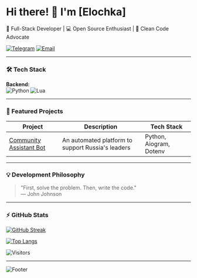 # Hi there! 👋 I'm [Elochka]

🚀 Full-Stack Developer | 💻 Open Source Enthusiast | 🎨 Clean Code Advocate

[![Telegram](https://img.shields.io/badge/Telegram-26A5E4?style=for-the-badge&logo=telegram&logoColor=white)](https://t.me/E10chka)
[![Email](https://img.shields.io/badge/Gmail-EA4335?style=for-the-badge&logo=gmail&logoColor=white)](mailto:elochka.russia@gmail.com)

---

### 🛠️ Tech Stack

**Backend:**  
![Python](https://img.shields.io/badge/Python-3776AB?style=for-the-badge&logo=python&logoColor=white)
![Lua](https://img.shields.io/badge/Lua-1E90FF?style=for-the-badge&logo=lua&logoColor=white)

---


### 🚀 Featured Projects

| Project | Description | Tech Stack |
|---------|-------------|------------|
| [Community Assistant Bot]([link](https://github.com/ElochkaDev/MoscowGeed)) | An automated platform to support Russia's leaders | Python, Aiogram, Dotenv |

---

### 💡 Development Philosophy

> "First, solve the problem. Then, write the code."  
> — John Johnson

---

### ⚡ GitHub Stats

[![GitHub Streak](https://streak-stats.demolab.com?user=ElochkaDev&theme=whatsapp-dark2&locale=ru)](https://git.io/streak-stats)

[![Top Langs](https://github-readme-stats.vercel.app/api/top-langs/?username=ElochkaDev&layout=compact&theme=vision-friendly-dark)](https://github.com/anuraghazra/github-readme-stats)

![Visitors](https://visitor-badge.laobi.icu/badge?page_id=ElochkaDev.MoscowGeed)

---

![Footer](https://capsule-render.vercel.app/api?type=waving&color=gradient&height=150&section=footer)
